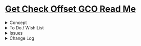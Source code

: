 # [Get Check Offset GCO  Read Me]( #/gco-get-check-offset/README.md )

<details>

<summary>Concept</summary>

Calculate the longest distance from the origin of all the coordinates in the model.

Numbers of six digits or more may cause rounding errors

</details>

<details>

<summary>To Do / Wish List</summary>


</details>

<details>

<summary>Issues</summary>


</details>

<details>

<summary>Change Log</summary>

## 2019-05-10 ~ Theo

* F - Add popup help and readme

### 2019-04-03 ~ tHEO

* F - First commit

</details>